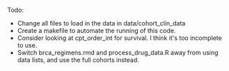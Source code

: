 Todo:

- Change all files to load in the data in data/cohort_clin_data
- Create a makefile to automate the running of this code.
- Consider looking at cpt_order_int for survival.  I think it's too incomplete to use.
- Switch brca_regimens.rmd and process_drug_data.R away from using data lists,
   and use the full cohorts instead.